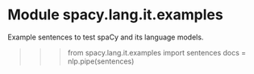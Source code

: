 Module spacy.lang.it.examples
=============================
Example sentences to test spaCy and its language models.

>>> from spacy.lang.it.examples import sentences
>>> docs = nlp.pipe(sentences)